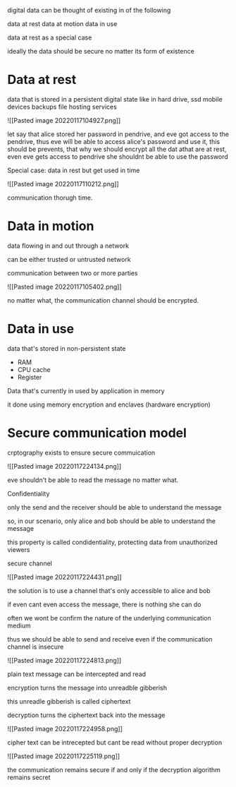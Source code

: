 digital data can be thought of existing in of the following

data at rest
data at motion
data in use

data at rest as a special case

ideally the data should be secure no matter its form of existence

# Data at rest

data that is stored in a persistent digital state like in
hard drive, ssd
mobile devices
backups
file hosting services

![[Pasted image 20220117104927.png]]

let say that alice stored her password in pendrive, and eve got access to the pendrive, thus eve will be able to access alice's password and use it, this should be prevents, that why we should encrypt all the dat athat are at rest, even eve gets access to pendrive she shouldnt be able to use the password


Special case: data in rest but get used in time

![[Pasted image 20220117110212.png]]

communication thorugh time.



# Data in motion

data flowing in and out through a network

can be either trusted or untrusted network

communication between two or more parties

![[Pasted image 20220117105402.png]]

no matter what, the communication channel should be encrypted.

# Data in use

data that's stored in non-persistent state
- RAM
- CPU cache
- Register

Data that's currently in used by application in memory

it done using memory encryption and enclaves (hardware encryption)



# Secure communication model
crptography exists to ensure secure commuication

![[Pasted image 20220117224134.png]]

eve shouldn't be able to read the message no matter what.

Confidentiality

only the send and the receiver should be able to understand the message

so, in our scenario, only alice and bob should be able to understand the message

this property is called condidentiality, protecting data from unauthorized viewers

secure channel

![[Pasted image 20220117224431.png]]

the solution is to use a channel that's only accessible to alice and bob

if even cant even access the message, there is nothing she can do

often we wont be confirm the nature of the underlying communication medium

thus we should be able to send and receive even if the communication channel is insecure

![[Pasted image 20220117224813.png]]

plain text message can be intercepted and read

encryption turns the message into unreadble gibberish

this unreadle gibberish is called ciphertext

decryption turns the ciphertext back into the message

![[Pasted image 20220117224958.png]]

cipher text can be intrecepted but cant be read without proper decryption 

![[Pasted image 20220117225119.png]]

the communication remains secure if and only if the decryption algorithm remains secret




